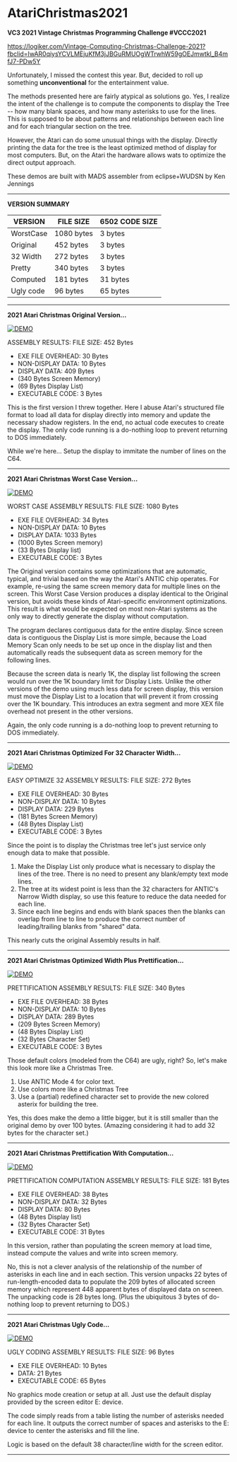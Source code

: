 # AtariChristmas2021
**VC3 2021 Vintage Christmas Programming Challenge #VCCC2021**

https://logiker.com/Vintage-Computing-Christmas-Challenge-2021?fbclid=IwAR0qiysYCVLMEjuKfM3jJBGuRMUOgWTrwhW59gOEJmwtkl_B4mfJ7-PDw5Y

Unfortunately, I missed the contest this year.  But, decided to roll up something **unconventional** for the entertainment value.  

The methods presented here are fairly atypical as solutions go.  Yes, I realize the intent of the challenge is to compute the components to display the Tree -- how many blank spaces, and how many asterisks to use for the lines.  This is supposed to be about patterns and relationships between each line and for each triangular section on the tree.  

However, the Atari can do some unusual things with the display.   Directly printing the data for the tree is the least optimized method of display for most computers.  But, on the Atari the hardware allows wats to optimize the direct output approach.

These demos are built with MADS assembler from eclipse+WUDSN by Ken Jennings

---

**VERSION SUMMARY**

| **VERSION** | **FILE SIZE** | **6502 CODE SIZE** |
| ------- | ------- | ------- |
| WorstCase | 1080 bytes | 3 bytes |
| Original  | 452 bytes | 3 bytes |
| 32 Width  | 272 bytes | 3 bytes |
| Pretty    | 340 bytes | 3 bytes |
| Computed  | 181 bytes | 31 bytes |
| Ugly code | 96 bytes | 65 bytes |

---

**2021 Atari Christmas Original Version...**

[![DEMO](https://raw.githubusercontent.com/kenjennings/AtariChristmas2021/master/AtariChristmas2021.png)](https://github.com/kenjennings/AtariChristmas2021/blob/main/README.md "Demo") 

ASSEMBLY RESULTS:
FILE SIZE:         452 Bytes
- EXE FILE OVERHEAD:  30 Bytes
- NON-DISPLAY DATA:   10 Bytes
- DISPLAY DATA:      409 Bytes
- (340 Bytes Screen Memory)
- (69 Bytes Display List)
- EXECUTABLE CODE:     3 Bytes 

This is the first version I threw together.   Here I abuse Atari's structured file format to load all data for display directly into memory and update the necessary shadow registers.  In the end, no actual code executes to create the display. The only code running is a do-nothing loop to prevent returning to DOS immediately.

While we're here... Setup the display to immitate the number of lines on the C64.

---

**2021 Atari Christmas Worst Case Version...**

[![DEMO](https://raw.githubusercontent.com/kenjennings/AtariChristmas2021/master/AtariChristmas2021.png)](https://github.com/kenjennings/AtariChristmas2021/blob/main/README.md "Demo") 

WORST CASE ASSEMBLY RESULTS:
FILE SIZE:         1080 Bytes
- EXE FILE OVERHEAD:   34 Bytes
- NON-DISPLAY DATA:    10 Bytes
- DISPLAY DATA:      1033 Bytes
- (1000 Bytes Screen memory)
- (33 Bytes Display list)
- EXECUTABLE CODE:     3 Bytes 

The Original version contains some optimizations that are automatic, typical, and  trivial based on the way the Atari's ANTIC chip operates.  For example, re-using the same screen memory data for multiple lines on the screen.  This Worst Case Version produces a display identical to the Original version, but avoids these kinds of  Atari-specific environment optimizations.  This result is what would be expected on most non-Atari systems as the only way to directly generate the display without computation.

The program declares contiguous data for the entire display.  Since screen data is contiguous the Display List is more simple, because the Load Memory Scan only needs to be set up once in the display list and then automatically reads the subsequent data as screen memory for the following lines.

Because the screen data is nearly 1K, the display list following the screen would run over the 1K boundary limit for Display Lists.  Unlike the other versions of the demo using much less data for screen display, this version must move the  Display List to a location that will prevent it from crossing over the 1K boundary.  This introduces an extra segment and more XEX file overhead not present in the other versions.

Again, the only code running is a do-nothing loop to prevent returning to DOS immediately.

---

**2021 Atari Christmas Optimized For 32 Character Width...**

[![DEMO](https://raw.githubusercontent.com/kenjennings/AtariChristmas2021/master/AtariChristmas2021opt32.png)](https://github.com/kenjennings/AtariChristmas2021/blob/main/README.md "Demo") 

EASY OPTIMIZE 32 ASSEMBLY RESULTS:
FILE SIZE:         272 Bytes
- EXE FILE OVERHEAD:  30 Bytes
- NON-DISPLAY DATA:   10 Bytes
- DISPLAY DATA:      229 Bytes
- (181 Bytes Screen Memory)
- (48 Bytes Display List)
- EXECUTABLE CODE:     3 Bytes 

Since the point is to display the Christmas tree let's just service only enough data to make that possible.
 1) Make the Display List only produce what is necessary to display the lines of the tree.   There is no need to present any blank/empty text mode lines. 
 2) The tree at its widest point is less than the 32 characters for ANTIC's Narrow Width display, so use this feature to reduce the data needed for each line.
 3) Since each line begins and ends with blank spaces then the blanks can overlap from line to line to produce the correct number of leading/trailing blanks from "shared" data.

This nearly cuts the original Assembly results in half.

---

**2021 Atari Christmas Optimized Width Plus Prettification...**

[![DEMO](https://raw.githubusercontent.com/kenjennings/AtariChristmas2021/master/AtariChristmas2021opt32pretty.png)](https://github.com/kenjennings/AtariChristmas2021/blob/main/README.md "Demo") 

PRETTIFICATION ASSEMBLY RESULTS:
FILE SIZE:         340 Bytes
- EXE FILE OVERHEAD:  38 Bytes
- NON-DISPLAY DATA:   10 Bytes
- DISPLAY DATA:      289 Bytes
- (209 Bytes Screen Memory)
- (48 Bytes Display List)
- (32 Bytes Character Set)
- EXECUTABLE CODE:     3 Bytes 

Those default colors (modeled from the C64) are ugly, right?   So, let's make this look more like a Christmas Tree.  
1) Use ANTIC Mode 4 for color text.
2) Use colors more like a Christmas Tree
3) Use a (partial) redefined character set to provide the new colored asterix for building the tree.

Yes, this does make the demo a little bigger, but it is still smaller than the original demo by over 100 bytes.  (Amazing considering it had to add 32 bytes for the character set.)

---

**2021 Atari Christmas Prettification With Computation...**

[![DEMO](https://raw.githubusercontent.com/kenjennings/AtariChristmas2021/master/AtariChristmas2021opt32pretty.png)](https://github.com/kenjennings/AtariChristmas2021/blob/main/README.md "Demo") 

PRETTIFICATION COMPUTATION ASSEMBLY RESULTS:
FILE SIZE:         181 Bytes
- EXE FILE OVERHEAD:  38 Bytes
- NON-DISPLAY DATA:   32 Bytes
- DISPLAY DATA:       80 Bytes
- (48 Bytes Display list)
- (32 Bytes Character Set)
- EXECUTABLE CODE:    31 Bytes 

In this version, rather than populating the screen memory at load time, instead compute the values and write into screen memory.

No, this is not a clever analysis of the relationship of the number of asterisks in each line and in each section.   This version unpacks 22 bytes of run-length-encoded data to populate the 209 bytes of allocated screen memory which represent 448 apparent bytes of displayed data on screen.  The unpacking code is 28 bytes long.  (Plus the ubiquitous 3 bytes of do-nothing loop to prevent returning to DOS.)

--- 

**2021 Atari Christmas Ugly Code...**

[![DEMO](https://raw.githubusercontent.com/kenjennings/AtariChristmas2021/master/AtariChristmas2021uglycode.png)](https://github.com/kenjennings/AtariChristmas2021/blob/main/README.md "Demo") 

UGLY CODING ASSEMBLY RESULTS:
 FILE SIZE:          96 Bytes
- EXE FILE OVERHEAD:  10 Bytes
- DATA:               21 Bytes
- EXECUTABLE CODE:    65 Bytes 

No graphics mode creation or setup at all.   Just use the default display provided by the screen editor E: device.

The code simply reads from a table listing the number of asterisks needed for each line.  It outputs the correct number of spaces and asterisks to the E: device to center the asterisks and fill the line.

Logic is based on the default 38 character/line width for the screen editor.

--- 

